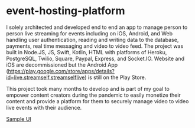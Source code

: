 # event-hosting-platform
I solely architected and developed end to end an app to manage person to person live streaming for events including on iOS, Android, and Web handling user authentication, reading and writing data to the database, payments, real time messaging and video to video feed. The project was built in Node.JS, JS, Swift, Kotlin, HTML with platforms of Heroku, PostgreSQL, Twilio, Square, Paypal, Express, and Socket.IO. Website and iOS are decommissioned but the Android App (https://play.google.com/store/apps/details?id=live.streamself.streamselflive) is still on the Play Store.

This project took many months to develop and is part of my goal to empower content creators during the pandemic to easily monetize their content and provide a platform for them to securely manage video to video live events with their audience.


[Sample UI](UI/iOS_UI.mp4)
